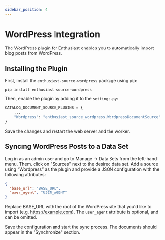 ```yaml
---
sidebar_position: 4
---
```


# WordPress Integration

The WordPress plugin for Enthusiast enables you to automatically import blog posts from WordPress.

## Installing the Plugin


First, install the `enthusiast-source-wordpress` package using pip:

```shell
pip install enthusiast-source-wordpress
```

Then, enable the plugin by adding it to the `settings.py`:

```python title="server/pecl/settings.py"
CATALOG_DOCUMENT_SOURCE_PLUGINS = {
    ...
    "Wordpress": "enthusiast_source_wordpress.WordpressDocumentSource"
}
```

Save the changes and restart the web server and the worker.

## Syncing WordPress Posts to a Data Set

Log in as an admin user and go to Manage → Data Sets from the left-hand menu. Them. click on "Sources" next to the desired data set.
Add a source using “Wordpress” as the plugin and provide a JSON configuration with the following attributes:
```json
{
  "base_url": "BASE_URL",
  "user_agent": "USER_AGENT"
}
```

Replace BASE_URL with the root of the WordPress site that you'd like to import (e.g. https://example.com).
The `user_agent` attribute is optional, and can be omitted.

Save the configuration and start the sync process. The documents should appear in the "Synchronize" section.
